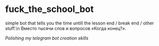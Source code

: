 # fuck_the_school_bot
simple bot that tells you the time untill the lesson end / break end / other stuff.\n
Вместо тысячи слов и вопросов «Когда конец?».

_Polishing my telegram bot creation skills_
